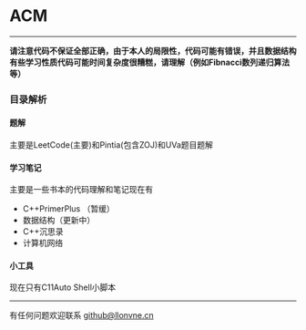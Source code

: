# ACM

---

**请注意代码不保证全部正确，由于本人的局限性，代码可能有错误，并且数据结构有些学习性质代码可能时间复杂度很糟糕，请理解（例如Fibnacci数列递归算法等）**

### 目录解析

#### 题解

主要是LeetCode(主要)和Pintia(包含ZOJ)和UVa题目题解

#### 学习笔记

主要是一些书本的代码理解和笔记现在有

* C++PrimerPlus （暂缓）
* 数据结构（更新中）
* C++沉思录
* 计算机网络

#### 小工具

现在只有C11Auto Shell小脚本

---

有任何问题欢迎联系 github@llonvne.cn

